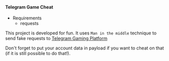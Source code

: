 #### Telegram Game Cheat

* Requirements
  * requests

This project is developed for fun. It uses `Man in the middle` technique
to send fake requests to [Telegram Gaming Platform](https://core.telegram.org/bots/games)

Don't forget to put your account data in payload if you want to cheat
on that (if it is still possible to do that!).